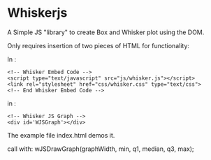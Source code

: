Whiskerjs
=========

A Simple JS "library" to create Box and Whisker plot using the DOM.

Only requires insertion of two pieces of HTML for functionality:

In <head>:

    <!-- Whisker Embed Code -->
    <script type="text/javascript" src="js/whisker.js"></script>
    <link rel="stylesheet" href="css/whisker.css" type="text/css">
    <!-- End Whisker Embed Code -->

in <body>:

    <!-- Whisker JS Graph -->
    <div id='WJSGraph'></div>

The example file index.html demos it.

call with:
    wJSDrawGraph(graphWidth, min, q1, median, q3, max);
